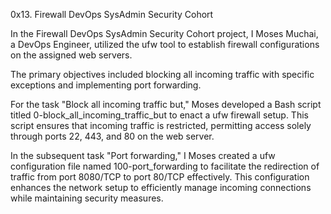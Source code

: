 0x13. Firewall DevOps SysAdmin Security Cohort

In the Firewall DevOps SysAdmin Security Cohort project, I Moses Muchai, a DevOps Engineer, utilized the ufw tool to establish firewall configurations on the assigned web servers.
 
The primary objectives included blocking all incoming traffic with specific exceptions and implementing port forwarding.

For the task "Block all incoming traffic but," Moses developed a Bash script titled 0-block_all_incoming_traffic_but to enact a ufw firewall setup.
This script ensures that incoming traffic is restricted, permitting access solely through ports 22, 443, and 80 on the web server.

In the subsequent task "Port forwarding," I Moses created a ufw configuration file named 100-port_forwarding to facilitate the redirection of traffic
from port 8080/TCP to port 80/TCP effectively. This configuration enhances the network setup to efficiently manage incoming connections while maintaining security measures.
